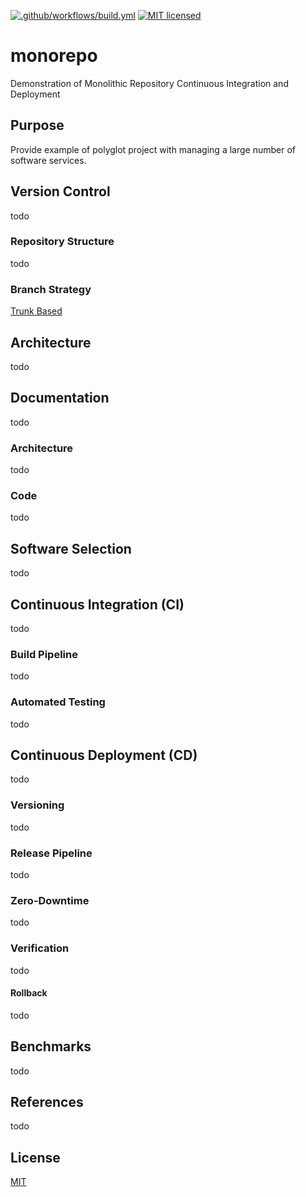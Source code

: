 [![.github/workflows/build.yml](https://github.com/gregl83/monorepo/actions/workflows/build.yml/badge.svg)](https://github.com/gregl83/monorepo/actions/workflows/build.yml)
[![MIT licensed](https://img.shields.io/badge/license-MIT-blue.svg)](https://github.com/gregl83/monorepo/blob/master/LICENSE)
# monorepo

Demonstration of Monolithic Repository Continuous Integration and Deployment

## Purpose

Provide example of polyglot project with managing a large number of software services.

## Version Control

todo

### Repository Structure

todo

### Branch Strategy

[Trunk Based](https://trunkbaseddevelopment.com/)

## Architecture

todo

## Documentation

todo

### Architecture

todo

### Code

todo

## Software Selection

todo

## Continuous Integration (CI)

todo

### Build Pipeline

todo

### Automated Testing

todo

## Continuous Deployment (CD)

todo

### Versioning

todo

### Release Pipeline

todo

### Zero-Downtime

todo

### Verification

todo

#### Rollback

todo

## Benchmarks

todo

## References

todo

## License

[MIT](LICENSE)
